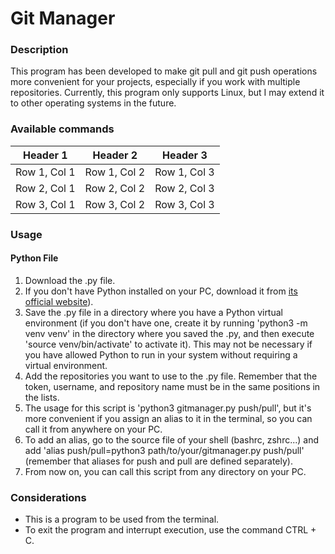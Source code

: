 # Git Manager

### Description
This program has been developed to make git pull and git push operations more convenient for your projects, especially if you work with multiple repositories. Currently, this program only supports Linux, but I may extend it to other operating systems in the future.

### Available commands
| Header 1   | Header 2   | Header 3   |
|------------|------------|------------|
| Row 1, Col 1 | Row 1, Col 2 | Row 1, Col 3 |
| Row 2, Col 1 | Row 2, Col 2 | Row 2, Col 3 |
| Row 3, Col 1 | Row 3, Col 2 | Row 3, Col 3 |

### Usage
#### Python File
1. Download the .py file.
2. If you don't have Python installed on your PC, download it from [its official website](https://www.python.org/)).
3. Save the .py file in a directory where you have a Python virtual environment (if you don't have one, create it by running 'python3 -m venv venv' in the directory where you saved the .py, and then execute 'source venv/bin/activate' to activate it). This may not be necessary if you have allowed Python to run in your system without requiring a virtual environment.
4. Add the repositories you want to use to the .py file. Remember that the token, username, and repository name must be in the same positions in the lists.
5. The usage for this script is 'python3 gitmanager.py push/pull', but it's more convenient if you assign an alias to it in the terminal, so you can call it from anywhere on your PC.
6. To add an alias, go to the source file of your shell (bashrc, zshrc...) and add 'alias push/pull=python3 path/to/your/gitmanager.py push/pull' (remember that aliases for push and pull are defined separately).
7. From now on, you can call this script from any directory on your PC.

### Considerations
* This is a program to be used from the terminal.
* To exit the program and interrupt execution, use the command CTRL + C.
